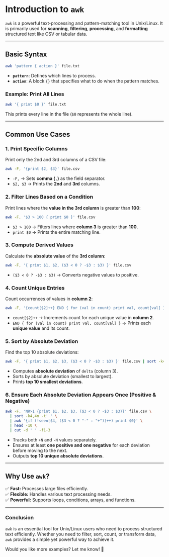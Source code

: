 # Introduction to `awk`

`awk` is a powerful text-processing and pattern-matching tool in Unix/Linux. It is primarily used for **scanning**, **filtering**, **processing**, and **formatting** structured text like CSV or tabular data.

---

## **Basic Syntax**
```sh
awk 'pattern { action }' file.txt
```
- **`pattern`**: Defines which lines to process.
- **`action`**: A block `{}` that specifies what to do when the pattern matches.

### **Example: Print All Lines**
```sh
awk '{ print $0 }' file.txt
```
This prints every line in the file (`$0` represents the whole line).

---

## **Common Use Cases**

### **1. Print Specific Columns**
Print only the 2nd and 3rd columns of a CSV file:
```sh
awk -F, '{print $2, $3}' file.csv
```
- `-F,` → Sets **comma (`,`)** as the field separator.
- `$2, $3` → Prints the **2nd** and **3rd** columns.

### **2. Filter Lines Based on a Condition**
Print lines where the **value in the 3rd column** is greater than **100**:
```sh
awk -F, '$3 > 100 { print $0 }' file.csv
```
- `$3 > 100` → Filters lines where **column 3** is greater than **100**.
- `print $0` → Prints the entire matching line.

### **3. Compute Derived Values**
Calculate the **absolute value** of the **3rd column**:
```sh
awk -F, '{ print $1, $2, ($3 < 0 ? -$3 : $3) }' file.csv
```
- `($3 < 0 ? -$3 : $3)` → Converts negative values to positive.

### **4. Count Unique Entries**
Count occurrences of values in **column 2**:
```sh
awk -F, '{count[$2]++} END { for (val in count) print val, count[val] }' file.csv
```
- `count[$2]++` → Increments count for each unique value in **column 2**.
- `END { for (val in count) print val, count[val] }` → Prints each **unique value** and its count.

### **5. Sort by Absolute Deviation**
Find the top 10 absolute deviations:
```sh
awk -F, '{ print $1, $2, $3, ($3 < 0 ? -$3 : $3) }' file.csv | sort -k4,4n | head -10
```
- Computes **absolute deviation** of `delta` (column 3).
- Sorts by absolute deviation (smallest to largest).
- Prints **top 10 smallest deviations**.

### **6. Ensure Each Absolute Deviation Appears Once (Positive & Negative)**
```sh
awk -F, 'NR>1 {print $1, $2, $3, ($3 < 0 ? -$3 : $3)}' file.csv \
  | sort -k4,4n -t' ' \
  | awk '{if (!seen[$4, ($3 < 0 ? "-" : "+")]++) print $0}' \
  | head -10 \
  | cut -d ' ' -f1-3
```
- Tracks both `+N` and `-N` values separately.
- Ensures at least **one positive and one negative** for each deviation before moving to the next.
- Outputs **top 10 unique absolute deviations**.

---

## **Why Use `awk`?**
✅ **Fast:** Processes large files efficiently.  
✅ **Flexible:** Handles various text processing needs.  
✅ **Powerful:** Supports loops, conditions, arrays, and functions.

---

### **Conclusion**
`awk` is an essential tool for Unix/Linux users who need to process structured text efficiently. Whether you need to filter, sort, count, or transform data, `awk` provides a simple yet powerful way to achieve it.

Would you like more examples? Let me know! 🚀